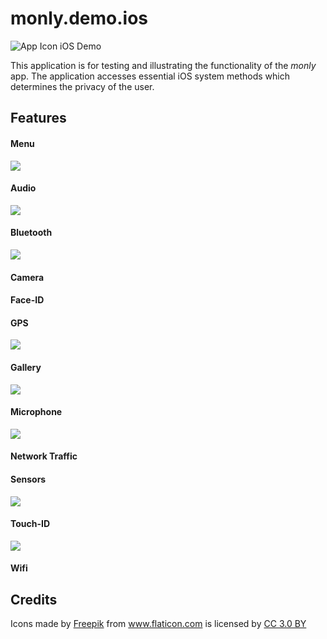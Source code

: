 # monly.demo.ios  
![App Icon iOS Demo](https://user-images.githubusercontent.com/45923453/59190238-80864700-8b7c-11e9-8757-a9f5b68f46a0.png)

This application is for testing and illustrating the functionality of the *monly* app. The application accesses essential iOS system methods which determines the privacy of the user.

## Features
#### Menu
![](https://user-images.githubusercontent.com/45923453/59190246-81b77400-8b7c-11e9-9538-68acc160bb9a.png)
#### Audio
![](https://user-images.githubusercontent.com/45923453/59190240-811edd80-8b7c-11e9-8f88-642c8f24c836.png)
#### Bluetooth
![](https://user-images.githubusercontent.com/45923453/59190243-811edd80-8b7c-11e9-80c1-c50432bfdf09.png)
#### Camera
#### Face-ID
#### GPS
![](https://user-images.githubusercontent.com/45923453/59190245-81b77400-8b7c-11e9-979d-de85db6dd92e.png)
#### Gallery
![](https://user-images.githubusercontent.com/45923453/59190244-81b77400-8b7c-11e9-9701-1da3f3f81037.png)
#### Microphone
![](https://user-images.githubusercontent.com/45923453/59190247-82500a80-8b7c-11e9-8d3c-5788a1b5c5d6.png)
#### Network Traffic
#### Sensors
![](https://user-images.githubusercontent.com/45923453/59190248-82500a80-8b7c-11e9-9341-691e0c41c46c.png)
#### Touch-ID
![](https://user-images.githubusercontent.com/45923453/59190249-82500a80-8b7c-11e9-9dd4-59652769c0c9.png)
#### Wifi

## Credits
<div>Icons made by <a href="https://www.freepik.com/" title="Freepik">Freepik</a> from <a href="https://www.flaticon.com/" 			    title="Flaticon">www.flaticon.com</a> is licensed by <a href="http://creativecommons.org/licenses/by/3.0/" 			    title="Creative Commons BY 3.0" target="_blank">CC 3.0 BY</a></div>